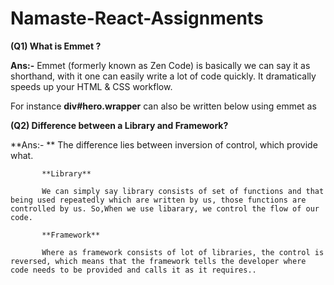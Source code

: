# Namaste-React-Assignments

**(Q1) What is Emmet ?**

**Ans:-** Emmet (formerly known as Zen Code) is basically we can say it as shorthand, with it one can easily write a lot of code quickly. It dramatically speeds up your   HTML & CSS workflow.

For instance **div#hero.wrapper** can also be written below using emmet as
           <div id="hero" class="wrapper"></div>

**(Q2) Difference between a Library and Framework?**

**Ans:- **  The difference lies between inversion of control, which provide what.

           **Library**

           We can simply say library consists of set of functions and that being used repeatedly which are written by us, those functions are controlled by us. So,When we use libarary, we control the flow of our code.
           
           **Framework**

           Where as framework consists of lot of libraries, the control is reversed, which means that the framework tells the developer where code needs to be provided and calls it as it requires..
